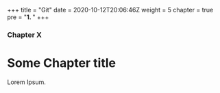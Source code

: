+++
title = "Git"
date = 2020-10-12T20:06:46Z
weight = 5
chapter = true
pre = "<b>1. </b>"
+++

### Chapter X

# Some Chapter title

Lorem Ipsum.

